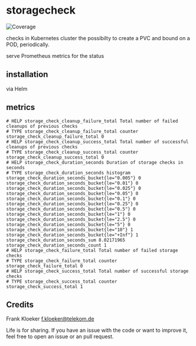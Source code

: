# storagecheck
![Coverage](https://img.shields.io/badge/Coverage-53.3%25-yellow)

checks in Kubernetes cluster the possibilty to create a PVC and bound on a POD, periodically.

serve Prometheus metrics for the status

## installation

via Helm

## metrics

```
# HELP storage_check_cleanup_failure_total Total number of failed cleanups of previous checks
# TYPE storage_check_cleanup_failure_total counter
storage_check_cleanup_failure_total 0
# HELP storage_check_cleanup_success_total Total number of successful cleanups of previous checks
# TYPE storage_check_cleanup_success_total counter
storage_check_cleanup_success_total 0
# HELP storage_check_duration_seconds Duration of storage checks in seconds
# TYPE storage_check_duration_seconds histogram
storage_check_duration_seconds_bucket{le="0.005"} 0
storage_check_duration_seconds_bucket{le="0.01"} 0
storage_check_duration_seconds_bucket{le="0.025"} 0
storage_check_duration_seconds_bucket{le="0.05"} 0
storage_check_duration_seconds_bucket{le="0.1"} 0
storage_check_duration_seconds_bucket{le="0.25"} 0
storage_check_duration_seconds_bucket{le="0.5"} 0
storage_check_duration_seconds_bucket{le="1"} 0
storage_check_duration_seconds_bucket{le="2.5"} 0
storage_check_duration_seconds_bucket{le="5"} 0
storage_check_duration_seconds_bucket{le="10"} 1
storage_check_duration_seconds_bucket{le="+Inf"} 1
storage_check_duration_seconds_sum 8.02171965
storage_check_duration_seconds_count 1
# HELP storage_check_failure_total Total number of failed storage checks
# TYPE storage_check_failure_total counter
storage_check_failure_total 0
# HELP storage_check_success_total Total number of successful storage checks
# TYPE storage_check_success_total counter
storage_check_success_total 1
```

## Credits

Frank Kloeker f.kloeker@telekom.de

Life is for sharing. If you have an issue with the code or want to improve it, feel free to open an issue or an pull request.
